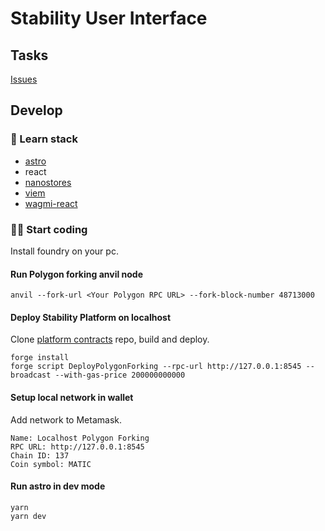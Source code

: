# Stability User Interface

## Tasks

[Issues](https://github.com/stabilitydao/stability-ui/issues)

## Develop

### 👀 Learn stack

- [astro](https://docs.astro.build/en/getting-started/)
- react
- [nanostores](https://github.com/nanostores/nanostores)
- [viem](https://viem.sh/docs/getting-started.html)
- [wagmi-react](https://wagmi.sh/react/getting-started)

### 🧑‍🚀 Start coding

Install foundry on your pc.

#### Run Polygon forking anvil node

```
anvil --fork-url <Your Polygon RPC URL> --fork-block-number 48713000
```

#### Deploy Stability Platform on localhost

Clone [platform contracts](https://github.com/stabilitydao/v2) repo, build and deploy.

```
forge install
forge script DeployPolygonForking --rpc-url http://127.0.0.1:8545 --broadcast --with-gas-price 200000000000
```

#### Setup local network in wallet

Add network to Metamask.

```
Name: Localhost Polygon Forking
RPC URL: http://127.0.0.1:8545
Chain ID: 137
Coin symbol: MATIC
```

#### Run astro in dev mode

```
yarn
yarn dev
```
